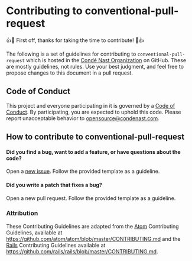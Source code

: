 # Contributing to conventional-pull-request

:+1::tada: First off, thanks for taking the time to contribute! :tada::+1:

The following is a set of guidelines for contributing to `conventional-pull-request` which is hosted in the [Condé Nast Organization](https://github.com/condenast) on GitHub. These are mostly guidelines, not rules. Use your best judgment, and feel free to propose changes to this document in a pull request.

## Code of Conduct

This project and everyone participating in it is governed by a [Code of Conduct](CODE_OF_CONDUCT.md). By participating, you are expected to uphold this code. Please report unacceptable behavior to [opensource@condenast.com](mailto:opensource@condenast.com).

## How to contribute to conventional-pull-request

#### **Did you find a bug, want to add a feature, or have questions about the code?**

Open a [new issue](https://github.com/condenast/conventional-pull-request/issues/new). Follow the provided template as a guideline.

#### **Did you write a patch that fixes a bug?**

Open a new pull request. Follow the provided template as a guideline.

### Attribution

These Contributing Guidelines are adapted from the [Atom](https://github.com/atom/atom) Contributing Guidelines, available at https://github.com/atom/atom/blob/master/CONTRIBUTING.md and the [Rails](https://github.com/rails/rails/blob/master/CONTRIBUTING.md) Contributing Guidelines available at https://github.com/rails/rails/blob/master/CONTRIBUTING.md.
